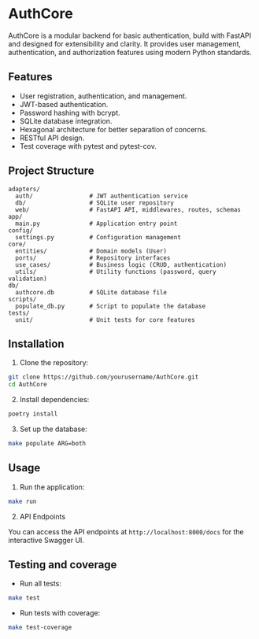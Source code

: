 # AuthCore

AuthCore is a modular backend for basic authentication, build with FastAPI and designed for extensibility and clarity. It provides user management, authentication, and authorization features using modern Python standards.

## Features

- User registration, authentication, and management.
- JWT-based authentication.
- Password hashing with bcrypt.
- SQLite database integration.
- Hexagonal architecture for better separation of concerns.
- RESTful API design.
- Test coverage with pytest and pytest-cov.

## Project Structure

```
adapters/
  auth/                # JWT authentication service
  db/                  # SQLite user repository
  web/                 # FastAPI API, middlewares, routes, schemas
app/
  main.py              # Application entry point
config/
  settings.py          # Configuration management
core/
  entities/            # Domain models (User)
  ports/               # Repository interfaces
  use_cases/           # Business logic (CRUD, authentication)
  utils/               # Utility functions (password, query validation)
db/
  authcore.db          # SQLite database file
scripts/
  populate_db.py       # Script to populate the database
tests/
  unit/                # Unit tests for core features
```

## Installation

1. Clone the repository:

```bash
git clone https://github.com/yourusername/AuthCore.git
cd AuthCore
```

2. Install dependencies:

```bash
poetry install
```

3. Set up the database:

```bash
make populate ARG=both
```

## Usage


1. Run the application:

```bash
make run
```

2. API Endpoints

You can access the API endpoints at `http://localhost:8000/docs` for the interactive Swagger UI.


## Testing and coverage

- Run all tests:

```bash
make test
```

- Run tests with coverage:

```bash
make test-coverage
```